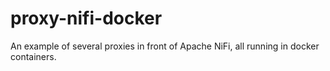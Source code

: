 # proxy-nifi-docker
An example of several proxies in front of Apache NiFi, all running in docker containers.
